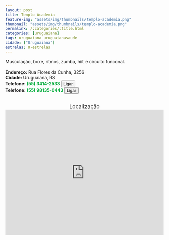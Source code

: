 ```yaml
---
layout: post
title: Templo Academia
feature-img: "assets/img/thumbnails/templo-academia.png"
thumbnail: "assets/img/thumbnails/templo-academia.png"
permalink: /:categories/:title.html
categories: [uruguaiana]
tags: uruguaiana uruguaianasaude
cidade: ["Uruguaiana"]
estrelas: 0-estrelas
---
```

Musculação, boxe, ritmos, zumba, hiit e circuito funconal.<!-- more --><br/>
<br/>
<b>Endereço: </b>Rua Flores da Cunha, 3256<br />
<b>Cidade: </b>Uruguaiana, RS<br />
<b>Telefone: <span style="color: #00ab3a;">(55) 3414-2533</span> <a href="tel:5534142533"><button class="ligar">Ligar</button></a></b><br />
<b>Telefone: <span style="color: #00ab3a;">(55) 98135-0443</span> <a href="tel:55981350443"><button class="ligar">Ligar</button></a></b><br />
<br />
<div style="font-size: larger; text-align: center;">
Localização</div>
<iframe src="https://www.google.com/maps/embed?pb=!1m18!1m12!1m3!1d3463.31378737284!2d-57.08209368530205!3d-29.7685669254591!2m3!1f0!2f0!3f0!3m2!1i1024!2i768!4f13.1!3m3!1m2!1s0x94535b3de1968511%3A0x12be8c5d2e9183d4!2sR.+Gen.+Fl%C3%B4res+da+Cunha%2C+3256+-+Centro%2C+Uruguaiana+-+RS%2C+97500-300!5e0!3m2!1spt-BR!2sbr!4v1524285556389" width="100%" height="400" frameborder="0" style="border:0" allowfullscreen></iframe>
